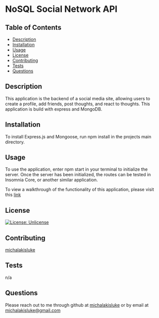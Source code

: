 # NoSQL Social Network API

  ## Table of Contents
  * [Description](#description)
  * [Installation](#installation)
  * [Usage](#usage)
  * [License](#license)
  * [Contributing](#contributing)
  * [Tests](#tests)
  * [Questions](#questions)
  
  ## Description
  This application is the backend of a social media site, allowing users to create a profile, add friends, post thoughts, and react to thoughts. This application is build with express and MongoDB.

  ## Installation
  To install Express.js and Mongoose, run npm install in the projects main directory.

  ## Usage
  To use the application, enter npm start in your terminal to initialize the server. Once the server has been initialized, the routes can be tested in Insomnia Core, or another similar application.
  
  To view a walkthrough of the functionality of this application, please visit this [link](https://watch.screencastify.com/v/62AUNRAMd8Qf7eLprIE9)

  ## License
  [![License: Unlicense](https://img.shields.io/badge/license-Unlicense-blue.svg)](http://unlicense.org/)

  ## Contributing
  [michalakisluke](https://github.com/michalakisluke)  

  ## Tests
  n/a

  ## Questions
  Please reach out to me through github at [michalakisluke](https://github.com/michalakisluke) or by email at michalakisluke@gmail.com

  
